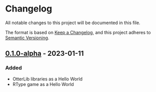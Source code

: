# Changelog

All notable changes to this project will be documented in this file.

The format is based on [Keep a Changelog](https://keepachangelog.com/en/1.0.0/),
and this project adheres to [Semantic Versioning](https://semver.org/spec/v2.0.0.html).

## [0.1.0-alpha] - 2023-01-11

### Added

- OtterLib libraries as a Hello World
- RType game as a Hello World

[0.1.0-alpha]: https://github.com/AmozPay/Otter-Type/releases/tag/v0.1.0-alpha

